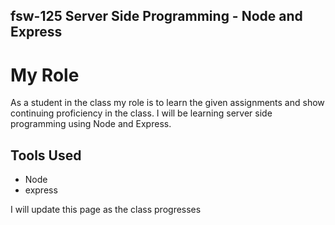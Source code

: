 ## fsw-125 Server Side Programming - Node and Express

# My Role

As a student in the class my role is to learn the given assignments and show continuing proficiency in the class. I will be learning server side programming using Node and Express. 

## Tools Used
- Node
- express

I will update this page as the class progresses
